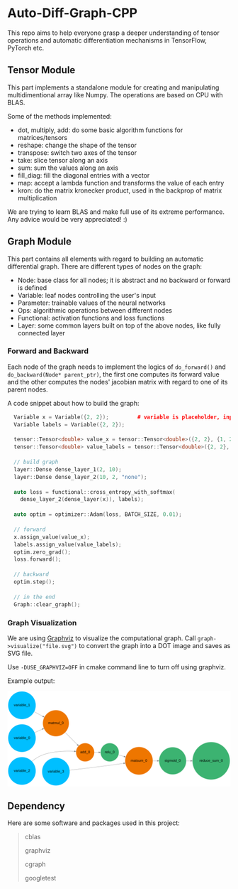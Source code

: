 # Auto-Diff-Graph-CPP
This repo aims to help everyone grasp a deeper understanding of tensor operations and automatic differentiation mechanisms in TensorFlow, PyTorch etc.

## Tensor Module
This part implements a standalone module for creating and manipulating multidimentional array like Numpy. The operations are based on CPU with BLAS.

Some of the methods implemented:
- dot, multiply, add: do some basic algorithm functions for matrices/tensors
- reshape: change the shape of the tensor
- transpose: switch two axes of the tensor
- take: slice tensor along an axis
- sum: sum the values along an axis
- fill_diag: fill the diagonal entries with a vector
- map: accept a lambda function and transforms the value of each entry
- kron: do the matrix kronecker product, used in the backprop of matrix multiplication

We are trying to learn BLAS and make full use of its extreme performance. Any advice would be very appreciated! :)

## Graph Module
This part contains all elements with regard to building an automatic differential graph. There are different types of nodes on the graph:
- Node: base class for all nodes; it is abstract and no backward or forward is defined
- Variable: leaf nodes controlling the user's input
- Parameter: trainable values of the neural networks
- Ops: algorithmic operations between different nodes
- Functional: activation functions and loss functions
- Layer: some common layers built on top of the above nodes, like fully connected layer

### Forward and Backward
Each node of the graph needs to implement the logics of `do_forward()` and `do_backward(Node* parent_ptr)`, the first one computes its forward value and the other computes the nodes' jacobian matrix with regard to one of its parent nodes.

A code snippet about how to build the graph:

```cpp
  Variable x = Variable({2, 2});         # variable is placeholder, input shape [2, 2]
  Variable labels = Variable({2, 2}); 

  tensor::Tensor<double> value_x = tensor::Tensor<double>({2, 2}, {1, 2, 3, 4});
  tensor::Tensor<double> value_labels = tensor::Tensor<double>({2, 2}, {1, 0, 1, 0});

  // build graph
  layer::Dense dense_layer_1(2, 10);
  layer::Dense dense_layer_2(10, 2, "none");

  auto loss = functional::cross_entropy_with_softmax(
    dense_layer_2(dense_layer(x)), labels);

  auto optim = optimizer::Adam(loss, BATCH_SIZE, 0.01);

  // forward
  x.assign_value(value_x);
  labels.assign_value(value_labels);
  optim.zero_grad();
  loss.forward();

  // backward
  optim.step();

  // in the end
  Graph::clear_graph();
```

### Graph Visualization
We are using [Graphviz](https://graphviz.org/about/) to visualize the computational graph. Call `graph->visualize("file.svg")` to convert the graph into a DOT image and saves as SVG file.

Use `-DUSE_GRAPHVIZ=OFF` in cmake command line to turn off using graphviz.

Example output:

<img src="graphviz/test.svg" alt="graphviz_out" style="width:700px;"/>

## Dependency
Here are some software and packages used in this project:

> cblas
>
> graphviz
>
> cgraph
>
> googletest
